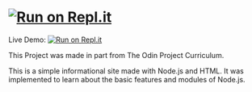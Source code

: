 
[![Run on Repl.it](https://repl.it/badge/github/Robo-91/InformationalSite)](https://repl.it/github/Robo-91/InformationalSite)
=======
Live Demo: [![Run on Repl.it](https://repl.it/badge/github/Robo-91/InformationalSite)](https://repl.it/github/Robo-91/InformationalSite)


This Project was made in part from The Odin Project Curriculum.

This is a simple informational site made with Node.js and HTML. It was implemented to learn about the basic features and modules of Node.js.